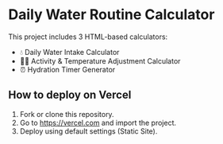 # Daily Water Routine Calculator

This project includes 3 HTML-based calculators:
- 💧 Daily Water Intake Calculator
- 🏃‍♂️ Activity & Temperature Adjustment Calculator
- ⏰ Hydration Timer Generator

## How to deploy on Vercel
1. Fork or clone this repository.
2. Go to https://vercel.com and import the project.
3. Deploy using default settings (Static Site).
